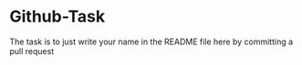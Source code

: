 # Github-Task
The task is to just write your name in the README file here by committing a pull request 
